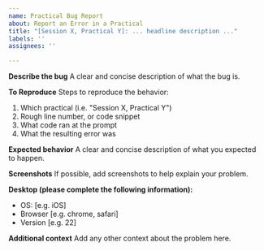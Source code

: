 ```yaml
---
name: Practical Bug Report
about: Report an Error in a Practical
title: "[Session X, Practical Y]: ... headline description ..."
labels: ''
assignees: ''

---
```


**Describe the bug**
A clear and concise description of what the bug is.

**To Reproduce**
Steps to reproduce the behavior:
1. Which practical (i.e. "Session X, Practical Y")
2. Rough line number, or code snippet
3. What code ran at the prompt
4. What the resulting error was

**Expected behavior**
A clear and concise description of what you expected to happen.

**Screenshots**
If possible, add screenshots to help explain your problem.

**Desktop (please complete the following information):**
 - OS: [e.g. iOS]
 - Browser [e.g. chrome, safari]
 - Version [e.g. 22]

**Additional context**
Add any other context about the problem here.
